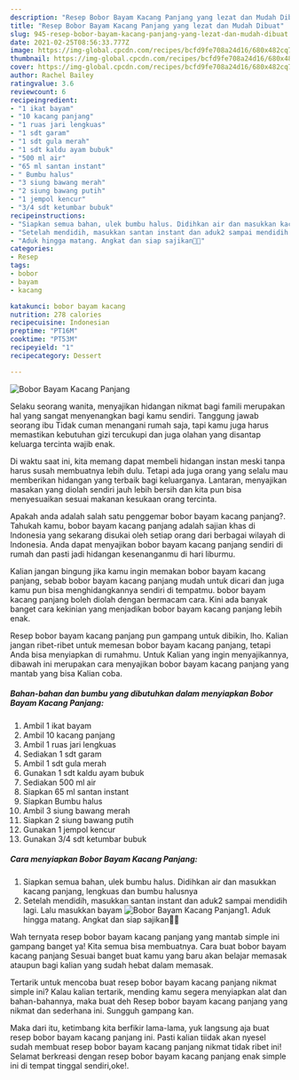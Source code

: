 ```yaml
---
description: "Resep Bobor Bayam Kacang Panjang yang lezat dan Mudah Dibuat"
title: "Resep Bobor Bayam Kacang Panjang yang lezat dan Mudah Dibuat"
slug: 945-resep-bobor-bayam-kacang-panjang-yang-lezat-dan-mudah-dibuat
date: 2021-02-25T08:56:33.777Z
image: https://img-global.cpcdn.com/recipes/bcfd9fe708a24d16/680x482cq70/bobor-bayam-kacang-panjang-foto-resep-utama.jpg
thumbnail: https://img-global.cpcdn.com/recipes/bcfd9fe708a24d16/680x482cq70/bobor-bayam-kacang-panjang-foto-resep-utama.jpg
cover: https://img-global.cpcdn.com/recipes/bcfd9fe708a24d16/680x482cq70/bobor-bayam-kacang-panjang-foto-resep-utama.jpg
author: Rachel Bailey
ratingvalue: 3.6
reviewcount: 6
recipeingredient:
- "1 ikat bayam"
- "10 kacang panjang"
- "1 ruas jari lengkuas"
- "1 sdt garam"
- "1 sdt gula merah"
- "1 sdt kaldu ayam bubuk"
- "500 ml air"
- "65 ml santan instant"
- " Bumbu halus"
- "3 siung bawang merah"
- "2 siung bawang putih"
- "1 jempol kencur"
- "3/4 sdt ketumbar bubuk"
recipeinstructions:
- "Siapkan semua bahan, ulek bumbu halus. Didihkan air dan masukkan kacang panjang, lengkuas dan bumbu halusnya"
- "Setelah mendidih, masukkan santan instant dan aduk2 sampai mendidih lagi. Lalu masukkan bayam"
- "Aduk hingga matang. Angkat dan siap sajikan🙏😋"
categories:
- Resep
tags:
- bobor
- bayam
- kacang

katakunci: bobor bayam kacang 
nutrition: 278 calories
recipecuisine: Indonesian
preptime: "PT16M"
cooktime: "PT53M"
recipeyield: "1"
recipecategory: Dessert

---
```



![Bobor Bayam Kacang Panjang](https://img-global.cpcdn.com/recipes/bcfd9fe708a24d16/680x482cq70/bobor-bayam-kacang-panjang-foto-resep-utama.jpg)

Selaku seorang wanita, menyajikan hidangan nikmat bagi famili merupakan hal yang sangat menyenangkan bagi kamu sendiri. Tanggung jawab seorang ibu Tidak cuman menangani rumah saja, tapi kamu juga harus memastikan kebutuhan gizi tercukupi dan juga olahan yang disantap keluarga tercinta wajib enak.

Di waktu  saat ini, kita memang dapat membeli hidangan instan meski tanpa harus susah membuatnya lebih dulu. Tetapi ada juga orang yang selalu mau memberikan hidangan yang terbaik bagi keluarganya. Lantaran, menyajikan masakan yang diolah sendiri jauh lebih bersih dan kita pun bisa menyesuaikan sesuai makanan kesukaan orang tercinta. 



Apakah anda adalah salah satu penggemar bobor bayam kacang panjang?. Tahukah kamu, bobor bayam kacang panjang adalah sajian khas di Indonesia yang sekarang disukai oleh setiap orang dari berbagai wilayah di Indonesia. Anda dapat menyajikan bobor bayam kacang panjang sendiri di rumah dan pasti jadi hidangan kesenanganmu di hari liburmu.

Kalian jangan bingung jika kamu ingin memakan bobor bayam kacang panjang, sebab bobor bayam kacang panjang mudah untuk dicari dan juga kamu pun bisa menghidangkannya sendiri di tempatmu. bobor bayam kacang panjang boleh diolah dengan bermacam cara. Kini ada banyak banget cara kekinian yang menjadikan bobor bayam kacang panjang lebih enak.

Resep bobor bayam kacang panjang pun gampang untuk dibikin, lho. Kalian jangan ribet-ribet untuk memesan bobor bayam kacang panjang, tetapi Anda bisa menyiapkan di rumahmu. Untuk Kalian yang ingin menyajikannya, dibawah ini merupakan cara menyajikan bobor bayam kacang panjang yang mantab yang bisa Kalian coba.

<!--inarticleads1-->

##### Bahan-bahan dan bumbu yang dibutuhkan dalam menyiapkan Bobor Bayam Kacang Panjang:

1. Ambil 1 ikat bayam
1. Ambil 10 kacang panjang
1. Ambil 1 ruas jari lengkuas
1. Sediakan 1 sdt garam
1. Ambil 1 sdt gula merah
1. Gunakan 1 sdt kaldu ayam bubuk
1. Sediakan 500 ml air
1. Siapkan 65 ml santan instant
1. Siapkan  Bumbu halus
1. Ambil 3 siung bawang merah
1. Siapkan 2 siung bawang putih
1. Gunakan 1 jempol kencur
1. Gunakan 3/4 sdt ketumbar bubuk




<!--inarticleads2-->

##### Cara menyiapkan Bobor Bayam Kacang Panjang:

1. Siapkan semua bahan, ulek bumbu halus. Didihkan air dan masukkan kacang panjang, lengkuas dan bumbu halusnya
1. Setelah mendidih, masukkan santan instant dan aduk2 sampai mendidih lagi. Lalu masukkan bayam
<img src="//assets-global.cpcdn.com/assets/icons/button_play-2c75c40dde080a61004c1f40b05d8f140eaff45d7e9e6481dc71c63d2e7c4909.png" alt="Bobor Bayam Kacang Panjang">1. Aduk hingga matang. Angkat dan siap sajikan🙏😋




Wah ternyata resep bobor bayam kacang panjang yang mantab simple ini gampang banget ya! Kita semua bisa membuatnya. Cara buat bobor bayam kacang panjang Sesuai banget buat kamu yang baru akan belajar memasak ataupun bagi kalian yang sudah hebat dalam memasak.

Tertarik untuk mencoba buat resep bobor bayam kacang panjang nikmat simple ini? Kalau kalian tertarik, mending kamu segera menyiapkan alat dan bahan-bahannya, maka buat deh Resep bobor bayam kacang panjang yang nikmat dan sederhana ini. Sungguh gampang kan. 

Maka dari itu, ketimbang kita berfikir lama-lama, yuk langsung aja buat resep bobor bayam kacang panjang ini. Pasti kalian tiidak akan nyesel sudah membuat resep bobor bayam kacang panjang nikmat tidak ribet ini! Selamat berkreasi dengan resep bobor bayam kacang panjang enak simple ini di tempat tinggal sendiri,oke!.

